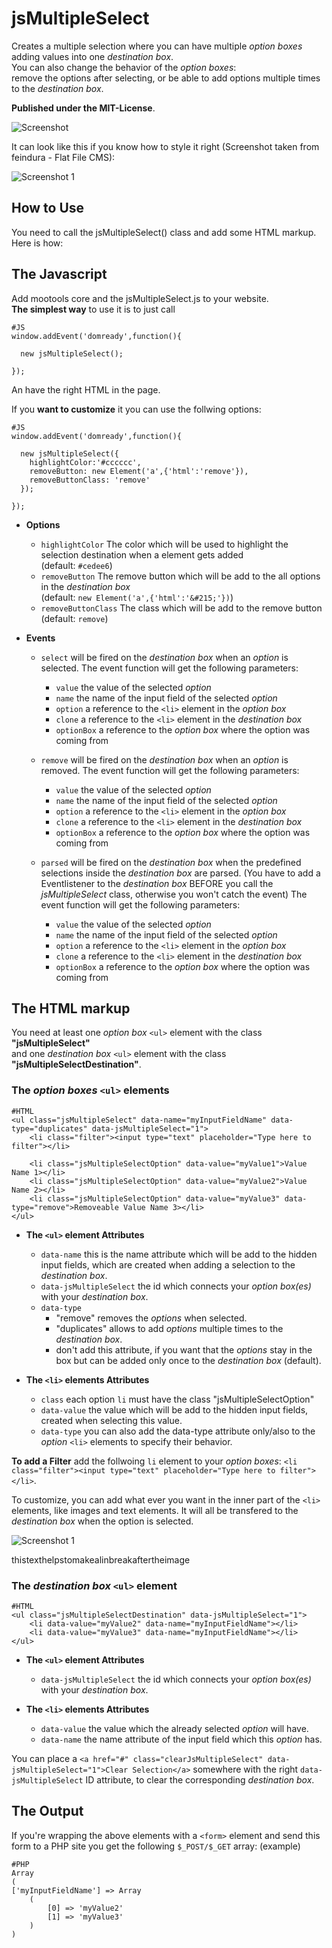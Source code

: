 jsMultipleSelect
================
Creates a multiple selection where you can have multiple <i>option boxes</i> adding values into one <i>destination box</i>.<br>
You can also change the behavior of the <i>option boxes</i>:<br>
remove the options after selecting, or be able to add options multiple times to the <i>destination box</i>.

<b>Published under the MIT-License</b>.

![Screenshot](https://github.com/frozeman/jsMultipleSelect/raw/master/screenshot.png)

It can look like this if you know how to style it right (Screenshot taken from feindura - Flat File CMS):

![Screenshot 1](https://github.com/frozeman/jsMultipleSelect/raw/master/screenshotFancy.png)

How to Use
----------

You need to call the jsMultipleSelect() class and add some HTML markup. Here is how:


The Javascript
--------------

Add mootools core and the jsMultipleSelect.js to your website.<br>
<b>The simplest way</b> to use it is to just call

    #JS
    window.addEvent('domready',function(){

      new jsMultipleSelect();

    });


An have the right HTML in the page.

If you <b>want to customize</b> it you can use the follwing options:

    #JS
    window.addEvent('domready',function(){

      new jsMultipleSelect({
        highlightColor:'#cccccc',
        removeButton: new Element('a',{'html':'remove'}),
        removeButtonClass: 'remove'
      });

    });


- **Options**

  - `highlightColor`  The color which will be used to highlight the selection destination when a element gets added
  <br>(default: `#cedee6`)
  - `removeButton`  The remove button which will be add to the all options in the <i>destination box</i>
  <br>(default: `new Element('a',{'html':'&#215;'})`)
  - `removeButtonClass` The class which will be add to the remove button
  <br>(default: `remove`)

- **Events**

  - `select` will be fired on the <i>destination box</i> when an <i>option</i> is selected.
    The event function will get the following parameters:
      - `value` the value of the selected <i>option</i>
      - `name` the name of the input field of the selected <i>option</i>
      - `option` a reference to the `<li>` element in the <i>option box</i>
      - `clone` a reference to the `<li>` element in the <i>destination box</i>
      - `optionBox` a reference to the <i>option box</i> where the option was coming from

  - `remove` will be fired on the <i>destination box</i> when an <i>option</i> is removed.
    The event function will get the following parameters:
      - `value` the value of the selected <i>option</i>
      - `name` the name of the input field of the selected <i>option</i>
      - `option` a reference to the `<li>` element in the <i>option box</i>
      - `clone` a reference to the `<li>` element in the <i>destination box</i>
      - `optionBox` a reference to the <i>option box</i> where the option was coming from


  - `parsed` will be fired on the <i>destination box</i> when the predefined selections inside the <i>destination box</i> are parsed. (You have to add a Eventlistener to the <i>destination box</i> BEFORE you call the <i>jsMultipleSelect</i> class, otherwise you won't catch the event)
    The event function will get the following parameters:
      - `value` the value of the selected <i>option</i>
      - `name` the name of the input field of the selected <i>option</i>
      - `option` a reference to the `<li>` element in the <i>option box</i>
      - `clone` a reference to the `<li>` element in the <i>destination box</i>
      - `optionBox` a reference to the <i>option box</i> where the option was coming from


The HTML markup
---------------

You need at least one <i>option box</i> `<ul>` element with the class <b>"jsMultipleSelect"</b><br>
and one <i>destination box</i> `<ul>` element with the class <b>"jsMultipleSelectDestination"</b>.

### The <i>option boxes</i> `<ul>` elements

    #HTML
    <ul class="jsMultipleSelect" data-name="myInputFieldName" data-type="duplicates" data-jsMultipleSelect="1">
        <li class="filter"><input type="text" placeholder="Type here to filter"></li>

        <li class="jsMultipleSelectOption" data-value="myValue1">Value Name 1></li>
        <li class="jsMultipleSelectOption" data-value="myValue2">Value Name 2></li>
        <li class="jsMultipleSelectOption" data-value="myValue3" data-type="remove">Removeable Value Name 3></li>
    </ul>


- **The `<ul>` element Attributes**

  - `data-name` this is the name attribute which will be add to the hidden input fields, which are created when adding a selection to the <i>destination box</i>.
  - `data-jsMultipleSelect` the id which connects your <i>option box(es)</i> with your <i>destination box</i>.
  - `data-type`
    - "remove" removes the <i>options</i> when selected.
    - "duplicates" allows to add <i>options</i> multiple times to the <i>destination box</i>.
    - don't add this attribute, if you want that the <i>options</i> stay in the box but can be added only once to the <i>destination box</i> (default).

- **The `<li>` elements Attributes**

  - `class` each option `li` must have the class "jsMultipleSelectOption"
  - `data-value` the value which will be add to the hidden input fields, created when selecting this value.
  - `data-type` you can also add the data-type attribute only/also to the <i>option</i> `<li>` elements to specify their behavior.

<b>To add a Filter</b> add the follwoing `li` element to your <i>option boxes</i>: `<li class="filter"><input type="text" placeholder="Type here to filter"></li>`.

To customize, you can add what ever you want in the inner part of the `<li>` elements, like images and text elements. It will all be transfered to the <i>destination box</i> when the option is selected.

![Screenshot 1](https://github.com/frozeman/jsMultipleSelect/raw/master/screenshotFancy.png)

thistexthelpstomakealinbreakaftertheimage<br>

### The <i>destination box</i> `<ul>` element

    #HTML
    <ul class="jsMultipleSelectDestination" data-jsMultipleSelect="1">
        <li data-value="myValue2" data-name="myInputFieldName"></li>
        <li data-value="myValue3" data-name="myInputFieldName"></li>
    </ul>


- **The `<ul>` element Attributes**
  - `data-jsMultipleSelect` the id which connects your <i>option box(es)</i> with your <i>destination box</i>.

- **The `<li>` elements Attributes**
  - `data-value` the value which the already selected <i>option</i> will have.
  - `data-name` the name attribute of the input field which this <i>option</i> has.

You can place a `<a href="#" class="clearJsMultipleSelect" data-jsMultipleSelect="1">Clear Selection</a>`  somewhere with the right `data-jsMultipleSelect` ID attribute, to clear the corresponding <i>destination box</i>.

The Output
---------------

If you're wrapping the above elements with a `<form>` element and send this form to a PHP site you get the following `$_POST/$_GET` array: (example)

    #PHP
    Array
    (
    ['myInputFieldName'] => Array
        (
            [0] => 'myValue2'
            [1] => 'myValue3'
        )
    )